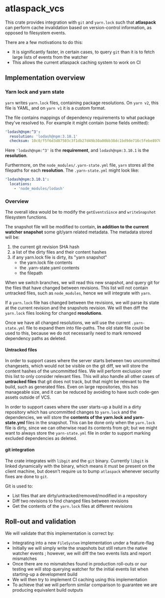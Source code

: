 # atlaspack_vcs

This crate provides integration with `git` and `yarn.lock` such that
**atlaspack** can perform cache invalidation based on version-control
information, as opposed to filesystem events.

There are a few motivations to do this:

- It is significantly faster, in certain cases, to query `git` than it is to
  fetch large lists of events from the watcher
- This allows the current atlaspack caching system to work on CI

## Implementation overview

### Yarn lock and yarn state

`yarn` writes `yarn.lock` files, containing package resolutions. On `yarn v2`,
this file is YAML, and on `yarn v1` it is a custom format.

The file contains mappings of dependency requirements to what package they've
resolved to. For example it might contain (some fields omitted):

```yaml
'lodash@npm:^3':
  resolution: 'lodash@npm:3.10.1'
  checksum: 10c0/f5f6d3d87503c3f1db27d49b30a00bb38dc1bd9de716c5febe8970259cc7b447149a0e320452ccaf5996a7a4abd63d94df341bb91bd8d336584ad518d8eab144
```

Here `'lodash@npm:^3'` is the **requirement**, and `lodash@npm:3.10.1` is the
**resolution**.

Furthermore, on the `node_modules/.yarn-state.yml` file, `yarn` stores all the
filepaths for each **resolution**. The `.yarn-state.yml` might look like:

```yaml
'lodash@npm:3.10.1':
  locations:
    - 'node_modules/lodash'
```

### Overview

The overall idea would be to modify the `getEventsSince` and `writeSnapshot`
filesystem functions.

The snapshot file will be modified to contain,
**in addition to the current watcher snapshot** some git/yarn related metadata.
The metadata stored will be:

1. the current git revision SHA hash
2. a list of the dirty files and their content hashes
3. if any yarn.lock file is dirty, its "yarn snapshot"
   - the yarn.lock file contents
   - the .yarn-state.yaml contents
   - the filepath

When we switch branches, we will read this new snapshot, and query git for the
files that have changed between revisions. This list will not contain untracked
files, such as `node_modules`, hence we will integrate with `yarn`.

If a `yarn.lock` file has changed between the revisions, we will parse its
state at the current revision and the snapshots revision. We will then diff the
`yarn.lock` files looking for changed **resolutions**.

Once we have all changed resolutions, we will use the current `.yarn-state.yml`
file to expand them into file-paths. The old state file could be used to
this, because we do not necessarily need to mark removed dependency paths as
deleted.

#### Untracked files

In order to support cases where the server starts between two uncommitted
changesets, which would not be visible on the git diff, we will store the
content hashes of the uncommitted files. We will perform exclusion over this
list to only consider relevant files. This will also handle all other cases of
**untracked files** that git does not track, but that might be relevant to the
build, such as generated files. Even on large repositories, this has manageable
size, and it can be reduced by avoiding to have such code-gen assets outside of
VCS.

In order to support cases where the user starts-up a build in a dirty repository
which has uncommitted changes to `yarn.lock` and the dependencies, we will store
the **contents of the yarn.lock and yarn-state.yml** files in the snapshot. This
can be done only when the `yarn.lock` file is dirty, since we can otherwise read
its contents from git; but we might want to always store the `yarn-state.yml`
file in order to support marking excluded dependencies as deleted.

#### git integration

The crate integrates with `libgit` and the `git` binary. Currently `libgit` is
linked dynamically with the binary, which means it must be present on the client
machine, but doesn't require us to bump `atlaspack` whenever security fixes are
done to `git`.

Git is used to:

- List files that are dirty/untracked/removed/modified in a repository
- Diff two revisions to find changed files between revisions
- Get the contents of the `yarn.lock` files at different revisions

## Roll-out and validation

We will validate that this implementation is correct by:

- Integrating into a new `FileSystem` implementation under a feature-flag
- Initially we will simply write the snapshots but still return the native
  watcher events ; however, we will diff the two events lists and report
  mismatches
- Once there are no mismatches found in production roll-outs or our testing we
  will stop querying watcher for the initial events list when starting-up a
  development build
- We will then try to implement CI caching using this implementation
- To achieve that we will perform similar comparison to guarantee we are
  producing equivalent build outputs
